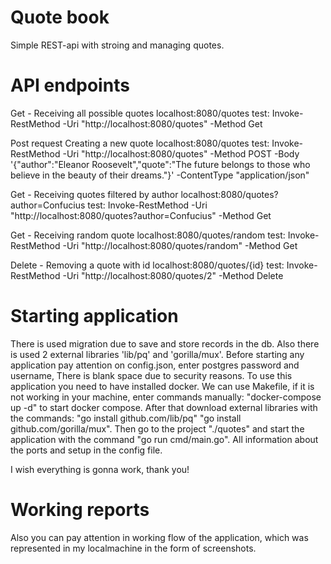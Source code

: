 # Quote book
Simple REST-api with stroing and managing quotes.

# API endpoints

Get -
    Receiving all possible quotes
    localhost:8080/quotes
    test:  Invoke-RestMethod -Uri "http://localhost:8080/quotes" -Method Get

Post request
    Creating a new quote
    localhost:8080/quotes
    test: Invoke-RestMethod -Uri "http://localhost:8080/quotes" -Method POST -Body '{"author":"Eleanor Roosevelt","quote":"The future belongs to those who believe in the beauty of their dreams."}' -ContentType "application/json"

Get - 
    Receiving quotes filtered by author
    localhost:8080/quotes?author=Confucius
    test: Invoke-RestMethod -Uri "http://localhost:8080/quotes?author=Confucius" -Method Get

Get - 
    Receiving random quote 
    localhost:8080/quotes/random
    test: Invoke-RestMethod -Uri "http://localhost:8080/quotes/random" -Method Get


Delete -
    Removing a quote with id
    localhost:8080/quotes/{id}
    test: Invoke-RestMethod -Uri "http://localhost:8080/quotes/2" -Method Delete

# Starting application 

There is used migration due to save and store records in the db. Also there is used 2 external libraries 'lib/pq' and 'gorilla/mux'. 
Before starting any application pay attention on config.json, enter postgres password and username, There is blank space due to security reasons.
To use this application you need to have installed docker. We can use Makefile, if it is not working in your machine, enter commands manually:
"docker-compose up -d" to start docker compose. 
After that download external libraries with the commands:
"go install github.com/lib/pq"
"go install github.com/gorilla/mux". 
Then go to the project "./quotes" and start the application with the command "go run cmd/main.go". 
All information about the ports and setup in the config file.

I wish everything is gonna work, thank you! 

# Working reports
Also you can pay attention in working flow of the application, which was represented in my localmachine 
in the form of screenshots.
